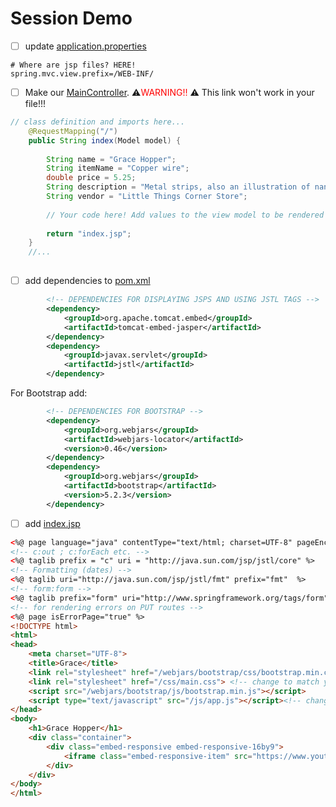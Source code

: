 # Session Demo


- [ ] update [application.properties](./src/main/resources/application.properties)

```
# Where are jsp files? HERE!
spring.mvc.view.prefix=/WEB-INF/
```

- [ ] Make our [MainController](./src/main/java/miki/daikichiform/MainController.java). :warning:<span style="color:red">WARNING!!</span> :warning: This link won't work in your file!!!

```java
// class definition and imports here...
    @RequestMapping("/")
    public String index(Model model) {
        
        String name = "Grace Hopper";
        String itemName = "Copper wire";
        double price = 5.25;
        String description = "Metal strips, also an illustration of nanoseconds.";
        String vendor = "Little Things Corner Store";
    
    	// Your code here! Add values to the view model to be rendered
    
        return "index.jsp";
    }
    //...
    
```


- [ ] add dependencies to [pom.xml](./pom.xml)

```xml
        <!-- DEPENDENCIES FOR DISPLAYING JSPS AND USING JSTL TAGS -->
        <dependency>
            <groupId>org.apache.tomcat.embed</groupId>
            <artifactId>tomcat-embed-jasper</artifactId>
        </dependency>
        <dependency>
            <groupId>javax.servlet</groupId>
            <artifactId>jstl</artifactId>
        </dependency>
```
For Bootstrap add:
```xml
		<!-- DEPENDENCIES FOR BOOTSTRAP -->
        <dependency>
            <groupId>org.webjars</groupId>
            <artifactId>webjars-locator</artifactId>
            <version>0.46</version>
        </dependency>
        <dependency>
            <groupId>org.webjars</groupId>
            <artifactId>bootstrap</artifactId>
            <version>5.2.3</version>
        </dependency>
```

- [ ] add [index.jsp](./src/main/webapp/WEB-INF/index.jsp)

```html
<%@ page language="java" contentType="text/html; charset=UTF-8" pageEncoding="UTF-8"%>
<!-- c:out ; c:forEach etc. --> 
<%@ taglib prefix = "c" uri = "http://java.sun.com/jsp/jstl/core" %>
<!-- Formatting (dates) --> 
<%@ taglib uri="http://java.sun.com/jsp/jstl/fmt" prefix="fmt"  %>
<!-- form:form -->
<%@ taglib prefix="form" uri="http://www.springframework.org/tags/form"%>
<!-- for rendering errors on PUT routes -->
<%@ page isErrorPage="true" %>
<!DOCTYPE html>
<html>
<head>
    <meta charset="UTF-8">
    <title>Grace</title>
    <link rel="stylesheet" href="/webjars/bootstrap/css/bootstrap.min.css">
    <link rel="stylesheet" href="/css/main.css"> <!-- change to match your file/naming structure -->
    <script src="/webjars/bootstrap/js/bootstrap.min.js"></script>
    <script type="text/javascript" src="/js/app.js"></script><!-- change to match your file/naming structure -->
</head>
<body>
    <h1>Grace Hopper</h1>
    <div class="container">
        <div class="embed-responsive embed-responsive-16by9">
            <iframe class="embed-responsive-item" src="https://www.youtube.com/embed/9eyFDBPk4Yw" allowfullscreen></iframe>
        </div>
    </div>
</body>
</html>


```

